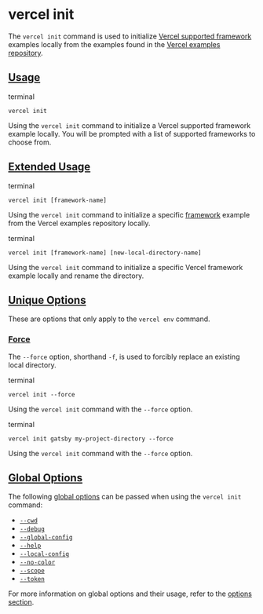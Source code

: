 # vercel init

The `vercel init` command is used to initialize [Vercel supported framework](https://vercel.com/docs/frameworks) examples locally from the examples found in the [Vercel examples repository](https://github.com/vercel/vercel/tree/main/examples).

## [Usage](https://vercel.com/docs/cli/init\#usage)

terminal

```code-block_code__isn_V
vercel init
```

Using the `vercel init` command to initialize a Vercel
supported framework example locally. You will be prompted with a list of
supported frameworks to choose from.

## [Extended Usage](https://vercel.com/docs/cli/init\#extended-usage)

terminal

```code-block_code__isn_V
vercel init [framework-name]
```

Using the `vercel init` command to initialize a
specific [framework](https://vercel.com/docs/frameworks) example from the Vercel examples
repository locally.

terminal

```code-block_code__isn_V
vercel init [framework-name] [new-local-directory-name]
```

Using the `vercel init` command to initialize a
specific Vercel framework example locally and rename the directory.

## [Unique Options](https://vercel.com/docs/cli/init\#unique-options)

These are options that only apply to the `vercel env` command.

### [Force](https://vercel.com/docs/cli/init\#force)

The `--force` option, shorthand `-f`, is used to forcibly replace an existing local directory.

terminal

```code-block_code__isn_V
vercel init --force
```

Using the `vercel init` command with the
`--force` option.

terminal

```code-block_code__isn_V
vercel init gatsby my-project-directory --force
```

Using the `vercel init` command with the
`--force` option.

## [Global Options](https://vercel.com/docs/cli/init\#global-options)

The following [global options](./vercel-cli-global-options.md) can be passed when using the `vercel init` command:

- [`--cwd`](./vercel-cli-global-options.md#current-working-directory)
- [`--debug`](./vercel-cli-global-options.md#debug)
- [`--global-config`](./vercel-cli-global-options.md#global-config)
- [`--help`](./vercel-cli-global-options.md#help)
- [`--local-config`](./vercel-cli-global-options.md#local-config)
- [`--no-color`](./vercel-cli-global-options.md#no-color)
- [`--scope`](./vercel-cli-global-options.md#scope)
- [`--token`](./vercel-cli-global-options.md#token)

For more information on global options and their usage, refer to the [options section](./vercel-cli-global-options.md).

